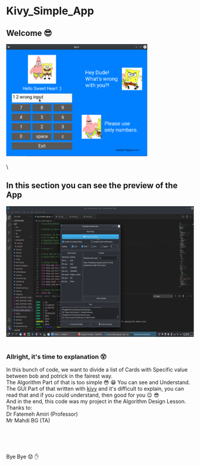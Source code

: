 # Kivy_Simple_App
## Welcome :sunglasses:

<img src="demo.png" alt="a demo pic of app" height="300"> \
  \
  \
## In this section you can see the preview of the App
<img src="demo.gif" height="350">
<br />
<br />

### Allright, it's time to explanation :dizzy_face:

In this bunch of code, we want to divide a list of Cards with Specific value between bob and potrick in the fairest way.
<br />
The Algorithm Part of that is too simple :flushed: :grin: You can see and Understand.
<br />
The GUI Part of that written with [kivy](https://kivy.org/#home) and it's difficult to explain, you can read that and if you could understand, then good for you :wink: :sunglasses:
<br />
And in the end, this code was my project in the Algorithm Design Lesson.
<br />
Thanks to:
<br />        Dr Fatemeh Amiri (Professor)
<br />        Mr Mahdi BG (TA)
 
 
 <br />
 <br />
 <br />
 
Bye Bye :worried: :hand:

<br />
